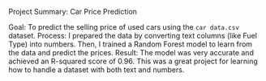 Project Summary: Car Price Prediction

Goal: To predict the selling price of used cars using the `car data.csv` dataset.
Process: I prepared the data by converting text columns (like Fuel Type) into numbers. Then, I trained a Random Forest model to learn from the data and predict the prices.
Result: The model was very accurate and achieved an R-squared score of 0.96. This was a great project for learning how to handle a dataset with both text and numbers.
